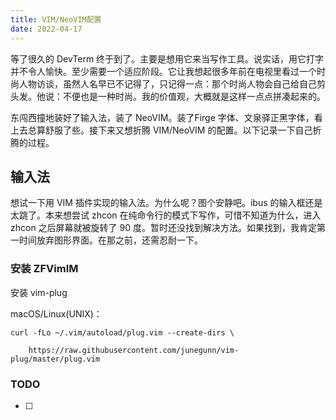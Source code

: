 ```yaml
---
title: VIM/NeoVIM配置
date: 2022-04-17
---
```

等了很久的 DevTerm 终于到了。主要是想用它来当写作工具。说实话，用它打字并不令人愉快。至少需要一个适应阶段。它让我想起很多年前在电视里看过一个时尚人物访谈，虽然人名早已不记得了，只记得一点：那个时尚人物会自己给自己剪头发。他说：不便也是一种时尚。我的价值观，大概就是这样一点点拼凑起来的。

东闯西撞地装好了输入法，装了 NeoVIM。装了Firge 字体、文泉驿正黑字体，看上去总算舒服了些。接下来又想折腾 VIM/NeoVIM 的配置。以下记录一下自己折腾的过程。

## 输入法
想试一下用 VIM 插件实现的输入法。为什么呢？图个安静吧。ibus 的输入框还是太跳了。本来想尝试 zhcon 在纯命令行的模式下写作，可惜不知道为什么，进入 zhcon 之后屏幕就被旋转了 90 度。暂时还没找到解决方法。如果找到，我肯定第一时间放弃图形界面。在那之前，还需忍耐一下。

### 安装 ZFVimIM
安装 vim-plug

macOS/Linux(UNIX)：
```
curl -fLo ~/.vim/autoload/plug.vim --create-dirs \

    https://raw.githubusercontent.com/junegunn/vim-plug/master/plug.vim
```
### TODO
- [ ] 
